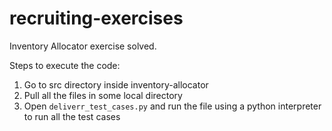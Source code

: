 # recruiting-exercises

Inventory Allocator exercise solved.

Steps to execute the code:
  1. Go to src directory inside inventory-allocator
  2. Pull all the files in some local directory
  3. Open <code>deliverr_test_cases.py</code> and run the file using a python interpreter to run all the test cases
